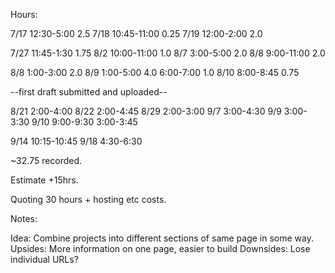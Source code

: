 Hours:

7/17 12:30-5:00    2.5
7/18 10:45-11:00   0.25
7/19 12:00-2:00    2.0

7/27 11:45-1:30    1.75
8/2  10:00-11:00   1.0
8/7   3:00-5:00     2.0
8/8   9:00-11:00    2.0

8/8   1:00-3:00     2.0
8/9   1:00-5:00     4.0
      6:00-7:00     1.0
8/10  8:00-8:45     0.75



--first draft submitted and uploaded--


8/21  2:00-4:00
8/22  2:00-4:45
8/29  2:00-3:00
9/7   3:00-4:30
9/9   3:00-3:30
9/10  9:00-9:30
      3:00-3:45

9/14 10:15-10:45
9/18  4:30-6:30

~32.75 recorded.

Estimate +15hrs.

Quoting 30 hours + hosting etc costs.    












Notes:

  Idea: Combine projects into different sections of same page in some way.
  Upsides: More information on one page, easier to build
  Downsides: Lose individual URLs?

